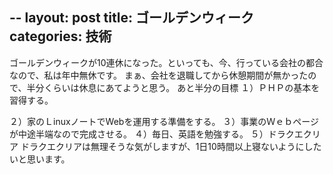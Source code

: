 --
layout: post
title: ゴールデンウィーク
categories: 技術
--

ゴールデンウィークが10連休になった。といっても、今、行っている会社の都合なので、私は年中無休です。
まぁ、会社を退職してから休憩期間が無かったので、半分くらいは休息にあてようと思う。
あと半分の目標
１）ＰＨＰの基本を習得する。

２）家のＬinuxノートでWebを運用する準備をする。
３）事業のＷｅｂページが中途半端なので完成させる。
４）毎日、英語を勉強する。
５）ドラクエクリア
ドラクエクリアは無理そうな気がしますが、1日10時間以上寝ないようにしたいと思います。

